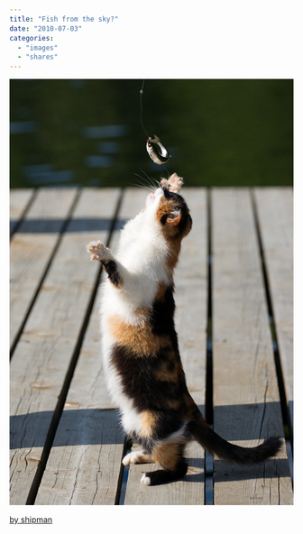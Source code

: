 ```yaml
---
title: "Fish from the sky?"
date: "2010-07-03"
categories: 
  - "images"
  - "shares"
---
```


![](images/tumblr_l4byv66mQJ1qz4vrlo1_640.jpg)

[by shipman](http://www.pixdaus.com/single.php?id=250720)
